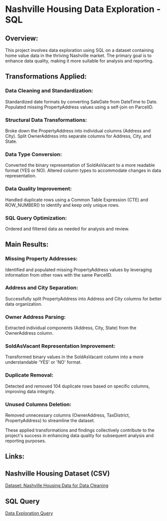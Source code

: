 # Nashville Housing Data Exploration - SQL
## Overview:
This project involves data exploration using SQL on a dataset containing home value data in the thriving Nashville market. The primary goal is to enhance data quality, making it more suitable for analysis and reporting.

## Transformations Applied:
### Data Cleaning and Standardization:
Standardized date formats by converting SaleDate from DateTime to Date.
Populated missing PropertyAddress values using a self-join on ParcelID.
### Structural Data Transformations:
Broke down the PropertyAddress into individual columns (Address and City).
Split OwnerAddress into separate columns for Address, City, and State.
### Data Type Conversion:
Converted the binary representation of SoldAsVacant to a more readable format (YES or NO).
Altered column types to accommodate changes in data representation.
### Data Quality Improvement:
Handled duplicate rows using a Common Table Expression (CTE) and ROW_NUMBER() to identify and keep only unique rows.
###  SQL Query Optimization:
Ordered and filtered data as needed for analysis and review.
## Main Results:
### Missing Property Addresses:
Identified and populated missing PropertyAddress values by leveraging information from other rows with the same ParcelID.
### Address and City Separation:
Successfully split PropertyAddress into Address and City columns for better data organization.
### Owner Address Parsing:
Extracted individual components (Address, City, State) from the OwnerAddress column.
###  SoldAsVacant Representation Improvement:
Transformed binary values in the SoldAsVacant column into a more understandable 'YES' or 'NO' format.
### Duplicate Removal:
Detected and removed 104 duplicate rows based on specific columns, improving data integrity.
### Unused Columns Deletion:
Removed unnecessary columns (OwnerAddress, TaxDistrict, PropertyAddress) to streamline the dataset.

These applied transformations and findings collectively contribute to the project's success in enhancing data quality for subsequent analysis and reporting purposes.

## Links:
## Nashville Housing Dataset (CSV)
[Dataset: Nashville Housing Data for Data Cleaning](https://github.com/FranciscoLoncq/Nashville-Housing-Data-Exploration-SQL/blob/main/Nashville%20Housing%20Data%20for%20Data%20Cleaning.csv)

## SQL Query
[Data Exploration Query](https://github.com/FranciscoLoncq/Nashville-Housing-Data-Exploration-SQL/blob/main/SQL_Data_Cleaning_Project_NashvilleHousing.sql)

